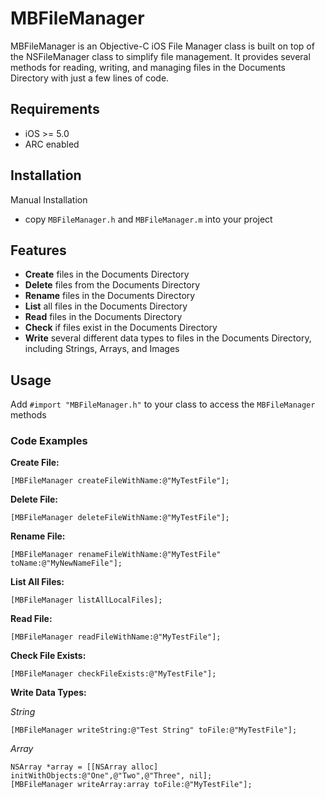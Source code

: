 # MBFileManager
MBFileManager is an Objective-C iOS File Manager class is built on top of the NSFileManager class to simplify file management.  It provides several methods for reading, writing, and managing files in the Documents Directory with just a few lines of code.

## Requirements
- iOS >= 5.0
- ARC enabled

## Installation

Manual Installation
- copy `MBFileManager.h` and `MBFileManager.m` into your project

## Features

- **Create** files in the Documents Directory
- **Delete** files from the Documents Directory
- **Rename** files in the Documents Directory
- **List** all files in the Documents Directory
- **Read** files in the Documents Directory
- **Check** if files exist in the Documents Directory
- **Write** several different data types to files in the Documents Directory, including Strings, Arrays, and Images

## Usage

Add `#import "MBFileManager.h"` to your class to access the `MBFileManager` methods

### Code Examples

**Create File:**

    [MBFileManager createFileWithName:@"MyTestFile"];

**Delete File:**

    [MBFileManager deleteFileWithName:@"MyTestFile"];

**Rename File:**

    [MBFileManager renameFileWithName:@"MyTestFile" toName:@"MyNewNameFile"];

**List All Files:**

    [MBFileManager listAllLocalFiles];

**Read File:**

    [MBFileManager readFileWithName:@"MyTestFile"];

**Check File Exists:**

    [MBFileManager checkFileExists:@"MyTestFile"];

**Write Data Types:**

*String*

    [MBFileManager writeString:@"Test String" toFile:@"MyTestFile"];

*Array*

    NSArray *array = [[NSArray alloc] initWithObjects:@"One",@"Two",@"Three", nil];
	[MBFileManager writeArray:array toFile:@"MyTestFile"];



